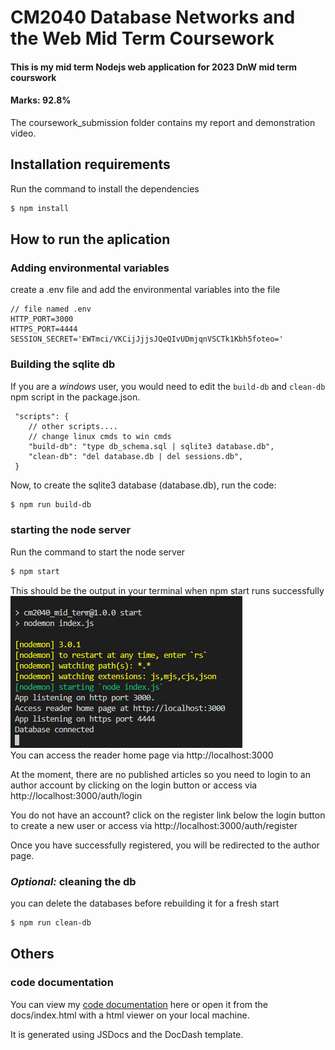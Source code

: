 # CM2040 Database Networks and the Web Mid Term Coursework
#### This is my mid term Nodejs web application for 2023 DnW mid term courswork
#### Marks: 92.8%

The coursework_submission folder contains my report and demonstration video.

## Installation requirements 
Run the command to install the dependencies
```bash
$ npm install 
```

## How to run the aplication 

### Adding environmental variables
create a .env file and add the environmental variables into the file
```
// file named .env
HTTP_PORT=3000
HTTPS_PORT=4444
SESSION_SECRET='EWTmci/VKCijJjjsJQeQIvUDmjqnVSCTk1Kbh5foteo='
```
### Building the sqlite db 
If you are a *windows* user, you would need to edit the ```build-db``` and ```clean-db``` npm script in the package.json.
```
 "scripts": {
    // other scripts.... 
    // change linux cmds to win cmds
    "build-db": "type db_schema.sql | sqlite3 database.db",
    "clean-db": "del database.db | del sessions.db",
 }
```

Now, to create the sqlite3 database (database.db), run the code:
```bash 
$ npm run build-db
``` 

### starting the node server
Run the command to start the node server
```bash 
$ npm start
``` 
This should be the output in your terminal when npm start runs successfully
<br>
<img src="npm_start_output.png" alt="terminal output after running npm start"/>
<br>
You can access the reader home page via http://localhost:3000

At the moment, there are no published articles so you need to login to an author account by clicking on the login button or access via http://localhost:3000/auth/login

You do not have an account? click on the register link below the login button to create a new user or access via http://localhost:3000/auth/register

Once you have successfully registered, you will be redirected to the author page.

### *Optional:* cleaning the db
you can delete the databases before rebuilding it for a fresh start 
```bash
$ npm run clean-db
```


## Others
### code documentation
You can view my [code documentation](http://htmlpreview.github.io/?https://github.com/barnabas243/dnw_midterm/blob/main/docs/index.html) here or open it from the docs/index.html with a html viewer on your local machine.

It is generated using JSDocs and the DocDash template.




